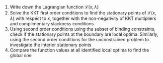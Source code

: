 1. Write down the Lagrangian function $\mathcal{L}(x,\lambda)$
2. Solve the KKT first order conditions to find the stationary points of
 $\mathcal{L}(x,\lambda)$ with respect to $x$, together with the non-negativity of KKT multipliers and complimentary slackness conditions
3. Using second order conditions using the subset of binding constraints, check if the stationary points at the boundary are local optima. Similarly, using the second order conditions for the unconstrained problem to investigate the interior stationary points
3. Compare the function values at all identified local optima to find the global one

